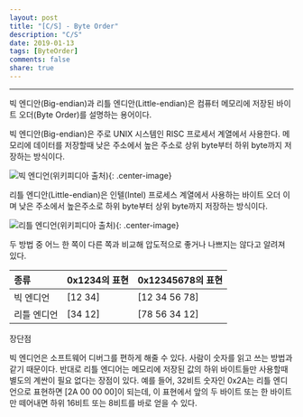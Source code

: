 ```yaml
---
layout: post
title: "[C/S] - Byte Order"
description: "C/S"
date: 2019-01-13
tags: [ByteOrder]
comments: false
share: true
---
```


---
빅 엔디안(Big-endian)과 리틀 엔디안(Little-endian)은 컴퓨터 메모리에 저장된 바이트 오더(Byte Order)를 설명하는 용어이다.

빅 엔디안(Big-endian)은 주로 UNIX 시스템인 RISC 프로세서 계열에서 사용한다. 메모리에 데이터를 저장할때 낮은 주소에서 높은 주소로 상위 byte부터 하위 byte까지 저장하는 방식이다.

![빅 엔디언(위키피디아 출처)](https://daehoho.github.io/images/big-endian.png){: .center-image}

리틀 엔디안(Little-endian)은 인텔(Intel) 프로세스 계열에서 사용하는 바이트 오더 이며 낮은 주소에서 높은주소로 하위 byte부터 상위 byte까지 저장하는 방식이다.

![리틀 엔디언(위키피디아 출처)](https://daehoho.github.io/images/little-endian.png){: .center-image}

두 방법 중 어느 한 쪽이 다른 쪽과 비교해 압도적으로 좋거나 나쁘지는 않다고 알려져 있다. 


|종류|0x1234의 표현|0x12345678의 표현|
|:---|:---|:---|
|빅 엔디언|[12 34]|[12 34 56 78]|
|리틀 엔디언|[34 12]|[78 56 34 12]|


장단점

빅 엔디언은 소프트웨어 디버그를 편하게 해줄 수 있다. 사람이 숫자를 읽고 쓰는 방법과 같기 때문이다. 반대로 리틀 엔디어는 메모리에 저장된 값의 하위 바이트들만 사용할때 별도의 계싼이 필요 없다는 장점이 있다. 예를 들어, 32비트 숫자인 0x2A는 리틀 엔디언으로 표현하면 [2A 00 00 00]이 되는데, 이 표현에서 앞의 두 바이트 또는 한 바이트만 떼어내면 하위 16비트 또는 8비트를 바로 얻을 수 있다.

